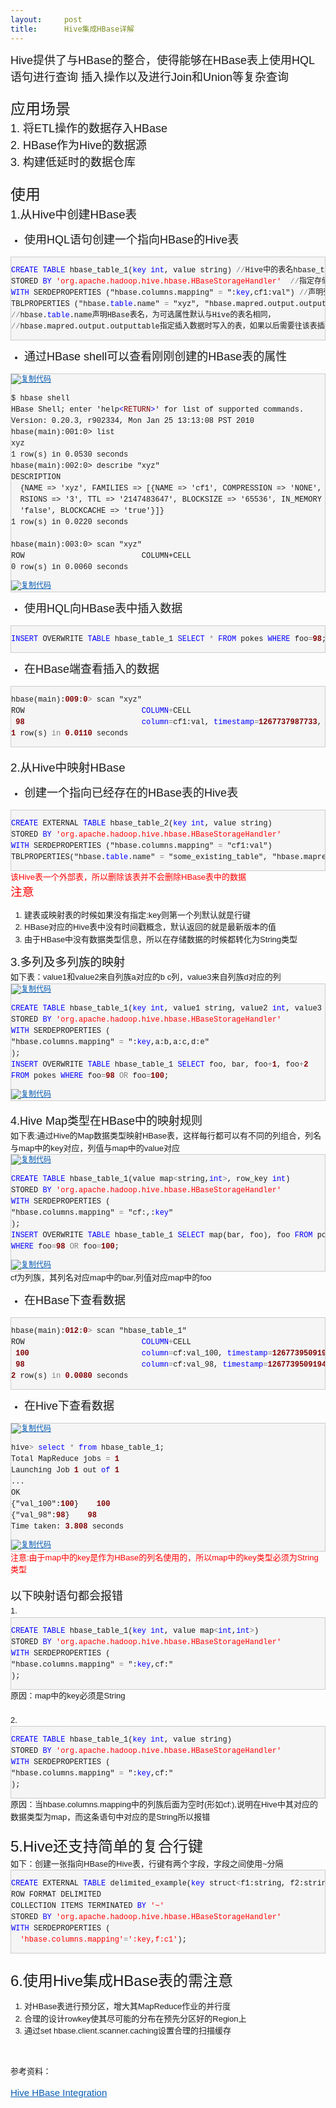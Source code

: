 ```yaml
---
layout:     post
title:      Hive集成HBase详解
---
```

<div id="article_content" class="article_content clearfix csdn-tracking-statistics" data-pid="blog" data-mod="popu_307" data-dsm="post">
								            <link rel="stylesheet" href="https://csdnimg.cn/release/phoenix/template/css/ck_htmledit_views-f76675cdea.css">
						<div class="htmledit_views" id="content_views">
                
<div id="post_detail" style="font-family:Verdana, Arial, Helvetica, sans-serif;line-height:18px;">
<div id="topics" style="min-height:200px;overflow:hidden;">
<div class="post">
<div class="postBody" style="line-height:1.5;font-size:13px;">
<div id="cnblogs_post_body">
<div><span style="font-size:18px;line-height:1.5;">Hive提供了与HBase的整合，使得能够在HBase表上使用HQL语句进行查询 插入操作以及进行Join和Union等复杂查询</span></div>
<div> </div>
<div>
<div><span><span style="line-height:1.5;font-size:18pt;">应用场景</span></span></div>
<div><span style="line-height:1.5;font-size:18px;"><span>1. 将ETL操作的数据存入HBase</span></span></div>
<div><img src="http://images2015.cnblogs.com/blog/776259/201607/776259-20160725161314981-225114891.png" alt="" style="border:0px;"></div>
<div><span><span style="line-height:1.5;font-size:18px;">2. HBase作为Hive的数据源</span></span></div>
<div><img src="http://images2015.cnblogs.com/blog/776259/201607/776259-20160725161331716-275437269.jpg" alt="" style="border:0px;"></div>
<div><span><span style="line-height:1.5;font-size:18px;">3. 构建低延时的数据仓库</span></span></div>
<div> </div>
</div>
<div><img src="http://images2015.cnblogs.com/blog/776259/201607/776259-20160725161339997-358332375.jpg" alt="" style="border:0px;"></div>
<div>
<div>
<div><span><span style="line-height:1.5;font-size:18pt;">使用</span></span></div>
<div><span style="line-height:1.5;font-size:14pt;">1.<span>从Hive中创建HBase表</span></span></div>
<div>
<ul><li style="list-style:disc;"><span><span style="line-height:1.5;font-size:18px;">使用HQL语句创建一个指向HBase的Hive表</span></span></li></ul></div>
<div>
<div class="cnblogs_code" style="border:1px solid rgb(204,204,204);overflow:auto;font-family:'Courier New' !important;font-size:12px !important;background-color:rgb(245,245,245);">
<pre style="font-family:'Courier New' !important;"><span style="line-height:1.5;color:rgb(0,0,255);">CREATE</span> <span style="line-height:1.5;color:rgb(0,0,255);">TABLE</span> hbase_table_1(<span style="line-height:1.5;color:rgb(0,0,255);">key</span> <span style="line-height:1.5;color:rgb(0,0,255);">int</span>, value string) <span style="line-height:1.5;color:rgb(128,128,128);">//</span><span style="line-height:1.5;">Hive中的表名hbase_table_1
STORED </span><span style="line-height:1.5;color:rgb(0,0,255);">BY</span> <span style="line-height:1.5;color:rgb(255,0,0);">'</span><span style="line-height:1.5;color:rgb(255,0,0);">org.apache.hadoop.hive.hbase.HBaseStorageHandler</span><span style="line-height:1.5;color:rgb(255,0,0);">'</span>  <span style="line-height:1.5;color:rgb(128,128,128);">//</span><span style="line-height:1.5;">指定存储处理器
</span><span style="line-height:1.5;color:rgb(0,0,255);">WITH</span> SERDEPROPERTIES ("hbase.columns.mapping" <span style="line-height:1.5;color:rgb(128,128,128);">=</span> ":<span style="line-height:1.5;color:rgb(0,0,255);">key</span>,cf1:val") <span style="line-height:1.5;color:rgb(128,128,128);">//</span><span style="line-height:1.5;">声明列族，列名
TBLPROPERTIES ("hbase.</span><span style="line-height:1.5;color:rgb(0,0,255);">table</span>.name" <span style="line-height:1.5;color:rgb(128,128,128);">=</span> "xyz", "hbase.mapred.output.outputtable" <span style="line-height:1.5;color:rgb(128,128,128);">=</span><span style="line-height:1.5;"> "xyz");  
</span><span style="line-height:1.5;color:rgb(128,128,128);">//</span>hbase.<span style="line-height:1.5;color:rgb(0,0,255);">table</span><span style="line-height:1.5;">.name声明HBase表名，为可选属性默认与Hive的表名相同，
</span><span style="line-height:1.5;color:rgb(128,128,128);">//</span>hbase.mapred.output.outputtable指定插入数据时写入的表，如果以后需要往该表插入数据就需要指定该值</pre>
</div>
</div>
<div>
<ul><li style="list-style:disc;"><span style="line-height:1.5;font-size:18px;"><span>通过HBase shell可以查看刚刚创建的HBase表的属性</span></span></li></ul></div>
<div>
<div class="cnblogs_code" style="border:1px solid rgb(204,204,204);overflow:auto;font-family:'Courier New' !important;font-size:12px !important;background-color:rgb(245,245,245);">
<div class="cnblogs_code_toolbar"><span class="cnblogs_code_copy" style="line-height:1.5;"><a title="复制代码" style="color:rgb(7,93,179);text-decoration:underline;border:none !important;"><img src="http://common.cnblogs.com/images/copycode.gif" alt="复制代码" style="border:none !important;"></a></span></div>
<pre style="font-family:'Courier New' !important;"><span style="line-height:1.5;">$ hbase shell
HBase Shell; enter 'help</span><span style="line-height:1.5;color:rgb(0,0,255);">&lt;</span><span style="line-height:1.5;color:rgb(128,0,0);">RETURN</span><span style="line-height:1.5;color:rgb(0,0,255);">&gt;</span><span style="line-height:1.5;">' for list of supported commands.
Version: 0.20.3, r902334, Mon Jan 25 13:13:08 PST 2010
hbase(main):001:0&gt; list
xyz                                                                                                           
1 row(s) in 0.0530 seconds
hbase(main):002:0&gt; describe "xyz"
DESCRIPTION                                                           ENABLED                               
  {NAME =&gt; 'xyz', FAMILIES =&gt; [{NAME =&gt; 'cf1', COMPRESSION =&gt; 'NONE', VE true                                  
  RSIONS =&gt; '3', TTL =&gt; '2147483647', BLOCKSIZE =&gt; '65536', IN_MEMORY =&gt;                                       
  'false', BLOCKCACHE =&gt; 'true'}]}                                                                            
1 row(s) in 0.0220 seconds<br>
hbase(main):003:0&gt; scan "xyz"
ROW                          COLUMN+CELL                                                                      
0 row(s) in 0.0060 seconds</span></pre>
<div class="cnblogs_code_toolbar"><span class="cnblogs_code_copy" style="line-height:1.5;"><a title="复制代码" style="color:rgb(7,93,179);text-decoration:underline;border:none !important;"><img src="http://common.cnblogs.com/images/copycode.gif" alt="复制代码" style="border:none !important;"></a></span></div>
</div>
</div>
<div>
<ul><li style="list-style:disc;"><span style="line-height:1.5;font-size:18px;"><span>使用HQL向HBase表中插入数据</span></span></li></ul></div>
<div>
<div class="cnblogs_code" style="border:1px solid rgb(204,204,204);overflow:auto;font-family:'Courier New' !important;font-size:12px !important;background-color:rgb(245,245,245);">
<pre style="font-family:'Courier New' !important;"><span style="line-height:1.5;color:rgb(0,0,255);">INSERT</span> OVERWRITE <span style="line-height:1.5;color:rgb(0,0,255);">TABLE</span> hbase_table_1 <span style="line-height:1.5;color:rgb(0,0,255);">SELECT</span> <span style="line-height:1.5;color:rgb(128,128,128);">*</span> <span style="line-height:1.5;color:rgb(0,0,255);">FROM</span> pokes <span style="line-height:1.5;color:rgb(0,0,255);">WHERE</span> foo<span style="line-height:1.5;color:rgb(128,128,128);">=</span><span style="line-height:1.5;color:rgb(128,0,0);"><strong>98</strong></span>;</pre>
</div>
</div>
<div>
<ul><li style="list-style:disc;"><span style="line-height:1.5;font-size:18px;"><span>在HBase端查看插入的数据</span></span></li></ul></div>
<div>
<div class="cnblogs_code" style="border:1px solid rgb(204,204,204);overflow:auto;font-family:'Courier New' !important;font-size:12px !important;background-color:rgb(245,245,245);">
<pre style="font-family:'Courier New' !important;">hbase(main):<span style="line-height:1.5;color:rgb(128,0,0);"><strong>009</strong></span>:<span style="line-height:1.5;color:rgb(128,0,0);"><strong>0</strong></span><span style="line-height:1.5;color:rgb(128,128,128);">&gt;</span><span style="line-height:1.5;"> scan "xyz"
ROW                          </span><span style="line-height:1.5;color:rgb(0,0,255);">COLUMN</span><span style="line-height:1.5;color:rgb(128,128,128);">+</span><span style="line-height:1.5;">CELL                                                                      
 </span><span style="line-height:1.5;color:rgb(128,0,0);"><strong>98</strong></span>                          <span style="line-height:1.5;color:rgb(0,0,255);">column</span><span style="line-height:1.5;color:rgb(128,128,128);">=</span>cf1:val, <span style="line-height:1.5;color:rgb(0,0,255);">timestamp</span><span style="line-height:1.5;color:rgb(128,128,128);">=</span><span style="line-height:1.5;color:rgb(128,0,0);"><strong>1267737987733</strong></span>, value<span style="line-height:1.5;color:rgb(128,128,128);">=</span><span style="line-height:1.5;">val_98                            
</span><span style="line-height:1.5;color:rgb(128,0,0);"><strong>1</strong></span> row(s) <span style="line-height:1.5;color:rgb(128,128,128);">in</span> <span style="line-height:1.5;color:rgb(128,0,0);"><strong>0.0110</strong></span> seconds</pre>
</div>
</div>
<div> </div>
<div><span style="line-height:1.5;font-size:14pt;"><span>2.从Hive中映射HBase</span></span></div>
<div>
<ul><li style="list-style:disc;"><span><span style="line-height:1.5;font-size:18px;">创建一个指向已经存在的HBase表的Hive表</span></span></li></ul></div>
<div>
<div class="cnblogs_code" style="border:1px solid rgb(204,204,204);overflow:auto;font-family:'Courier New' !important;font-size:12px !important;background-color:rgb(245,245,245);">
<pre style="font-family:'Courier New' !important;"><span style="line-height:1.5;color:rgb(0,0,255);">CREATE</span> EXTERNAL <span style="line-height:1.5;color:rgb(0,0,255);">TABLE</span> hbase_table_2(<span style="line-height:1.5;color:rgb(0,0,255);">key</span> <span style="line-height:1.5;color:rgb(0,0,255);">int</span><span style="line-height:1.5;">, value string) 
STORED </span><span style="line-height:1.5;color:rgb(0,0,255);">BY</span> <span style="line-height:1.5;color:rgb(255,0,0);">'</span><span style="line-height:1.5;color:rgb(255,0,0);">org.apache.hadoop.hive.hbase.HBaseStorageHandler</span><span style="line-height:1.5;color:rgb(255,0,0);">'</span>
<span style="line-height:1.5;color:rgb(0,0,255);">WITH</span> SERDEPROPERTIES ("hbase.columns.mapping" <span style="line-height:1.5;color:rgb(128,128,128);">=</span><span style="line-height:1.5;"> "cf1:val")
TBLPROPERTIES("hbase.</span><span style="line-height:1.5;color:rgb(0,0,255);">table</span>.name" <span style="line-height:1.5;color:rgb(128,128,128);">=</span> "some_existing_table", "hbase.mapred.output.outputtable" <span style="line-height:1.5;color:rgb(128,128,128);">=</span> "some_existing_table");</pre>
</div>
</div>
<div><span style="line-height:1.5;color:rgb(255,0,0);">该Hive表一个外部表，所以删除该表并不会删除HBase表中的数据</span></div>
<div><span style="line-height:1.5;color:rgb(255,0,0);"><span><span style="line-height:1.5;font-size:14pt;">注意</span></span></span></div>
<ol><li style="list-style:decimal;">建表或映射表的时候如果没有指定:key则第一个列默认就是行键</li><li style="list-style:decimal;">HBase对应的Hive表中没有时间戳概念，默认返回的就是最新版本的值</li><li style="list-style:decimal;">由于HBase中没有数据类型信息，所以在存储数据的时候都转化为String类型</li></ol><div><span style="line-height:1.5;font-size:14pt;"><span>3.多列及多列族的映射</span></span></div>
<div>如下表：value1和value2来自列族a对应的b c列，value3来自列族d对应的列</div>
<div>
<div class="cnblogs_code" style="border:1px solid rgb(204,204,204);overflow:auto;font-family:'Courier New' !important;font-size:12px !important;background-color:rgb(245,245,245);">
<div class="cnblogs_code_toolbar"><span class="cnblogs_code_copy" style="line-height:1.5;"><a title="复制代码" style="color:rgb(7,93,179);text-decoration:underline;border:none !important;"><img src="http://common.cnblogs.com/images/copycode.gif" alt="复制代码" style="border:none !important;"></a></span></div>
<pre style="font-family:'Courier New' !important;"><span style="line-height:1.5;color:rgb(0,0,255);">CREATE</span> <span style="line-height:1.5;color:rgb(0,0,255);">TABLE</span> hbase_table_1(<span style="line-height:1.5;color:rgb(0,0,255);">key</span> <span style="line-height:1.5;color:rgb(0,0,255);">int</span>, value1 string, value2 <span style="line-height:1.5;color:rgb(0,0,255);">int</span>, value3 <span style="line-height:1.5;color:rgb(0,0,255);">int</span><span style="line-height:1.5;">) 
STORED </span><span style="line-height:1.5;color:rgb(0,0,255);">BY</span> <span style="line-height:1.5;color:rgb(255,0,0);">'</span><span style="line-height:1.5;color:rgb(255,0,0);">org.apache.hadoop.hive.hbase.HBaseStorageHandler</span><span style="line-height:1.5;color:rgb(255,0,0);">'</span>
<span style="line-height:1.5;color:rgb(0,0,255);">WITH</span><span style="line-height:1.5;"> SERDEPROPERTIES (
"hbase.columns.mapping" </span><span style="line-height:1.5;color:rgb(128,128,128);">=</span> ":<span style="line-height:1.5;color:rgb(0,0,255);">key</span><span style="line-height:1.5;">,a:b,a:c,d:e"
);
</span><span style="line-height:1.5;color:rgb(0,0,255);">INSERT</span> OVERWRITE <span style="line-height:1.5;color:rgb(0,0,255);">TABLE</span> hbase_table_1 <span style="line-height:1.5;color:rgb(0,0,255);">SELECT</span> foo, bar, foo<span style="line-height:1.5;color:rgb(128,128,128);">+</span><span style="line-height:1.5;color:rgb(128,0,0);"><strong>1</strong></span>, foo<span style="line-height:1.5;color:rgb(128,128,128);">+</span><span style="line-height:1.5;color:rgb(128,0,0);"><strong>2</strong></span> 
<span style="line-height:1.5;color:rgb(0,0,255);">FROM</span> pokes <span style="line-height:1.5;color:rgb(0,0,255);">WHERE</span> foo<span style="line-height:1.5;color:rgb(128,128,128);">=</span><span style="line-height:1.5;color:rgb(128,0,0);"><strong>98</strong></span> <span style="line-height:1.5;color:rgb(128,128,128);">OR</span> foo<span style="line-height:1.5;color:rgb(128,128,128);">=</span><span style="line-height:1.5;color:rgb(128,0,0);"><strong>100</strong></span>;</pre>
<div class="cnblogs_code_toolbar"><span class="cnblogs_code_copy" style="line-height:1.5;"><a title="复制代码" style="color:rgb(7,93,179);text-decoration:underline;border:none !important;"><img src="http://common.cnblogs.com/images/copycode.gif" alt="复制代码" style="border:none !important;"></a></span></div>
</div>
</div>
<div> </div>
<div><span><span style="line-height:1.5;font-size:18px;">4.Hive Map类型在HBase中的映射规则</span></span></div>
<div>如下表:通过Hive的Map数据类型映射HBase表，这样每行都可以有不同的列组合，列名与map中的key对应，列值与map中的value对应</div>
<div>
<div class="cnblogs_code" style="border:1px solid rgb(204,204,204);overflow:auto;font-family:'Courier New' !important;font-size:12px !important;background-color:rgb(245,245,245);">
<div class="cnblogs_code_toolbar"><span class="cnblogs_code_copy" style="line-height:1.5;"><a title="复制代码" style="color:rgb(7,93,179);text-decoration:underline;border:none !important;"><img src="http://common.cnblogs.com/images/copycode.gif" alt="复制代码" style="border:none !important;"></a></span></div>
<pre style="font-family:'Courier New' !important;"><span style="line-height:1.5;color:rgb(0,0,255);">CREATE</span> <span style="line-height:1.5;color:rgb(0,0,255);">TABLE</span> hbase_table_1(value map<span style="line-height:1.5;color:rgb(128,128,128);">&lt;</span>string,<span style="line-height:1.5;color:rgb(0,0,255);">int</span><span style="line-height:1.5;color:rgb(128,128,128);">&gt;</span>, row_key <span style="line-height:1.5;color:rgb(0,0,255);">int</span><span style="line-height:1.5;">) 
STORED </span><span style="line-height:1.5;color:rgb(0,0,255);">BY</span> <span style="line-height:1.5;color:rgb(255,0,0);">'</span><span style="line-height:1.5;color:rgb(255,0,0);">org.apache.hadoop.hive.hbase.HBaseStorageHandler</span><span style="line-height:1.5;color:rgb(255,0,0);">'</span>
<span style="line-height:1.5;color:rgb(0,0,255);">WITH</span><span style="line-height:1.5;"> SERDEPROPERTIES (
"hbase.columns.mapping" </span><span style="line-height:1.5;color:rgb(128,128,128);">=</span> "cf:,:<span style="line-height:1.5;color:rgb(0,0,255);">key</span><span style="line-height:1.5;">"
);
</span><span style="line-height:1.5;color:rgb(0,0,255);">INSERT</span> OVERWRITE <span style="line-height:1.5;color:rgb(0,0,255);">TABLE</span> hbase_table_1 <span style="line-height:1.5;color:rgb(0,0,255);">SELECT</span> map(bar, foo), foo <span style="line-height:1.5;color:rgb(0,0,255);">FROM</span><span style="line-height:1.5;"> pokes 
</span><span style="line-height:1.5;color:rgb(0,0,255);">WHERE</span> foo<span style="line-height:1.5;color:rgb(128,128,128);">=</span><span style="line-height:1.5;color:rgb(128,0,0);"><strong>98</strong></span> <span style="line-height:1.5;color:rgb(128,128,128);">OR</span> foo<span style="line-height:1.5;color:rgb(128,128,128);">=</span><span style="line-height:1.5;color:rgb(128,0,0);"><strong>100</strong></span>;</pre>
<div class="cnblogs_code_toolbar"><span class="cnblogs_code_copy" style="line-height:1.5;"><a title="复制代码" style="color:rgb(7,93,179);text-decoration:underline;border:none !important;"><img src="http://common.cnblogs.com/images/copycode.gif" alt="复制代码" style="border:none !important;"></a></span></div>
</div>
</div>
<div>cf为列族，其列名对应map中的bar,列值对应map中的foo</div>
<div>
<ul><li style="list-style:disc;"><span style="line-height:1.5;font-size:18px;"><span>在HBase下查看数据</span></span></li></ul></div>
<div>
<div class="cnblogs_code" style="border:1px solid rgb(204,204,204);overflow:auto;font-family:'Courier New' !important;font-size:12px !important;background-color:rgb(245,245,245);">
<pre style="font-family:'Courier New' !important;">hbase(main):<span style="line-height:1.5;color:rgb(128,0,0);"><strong>012</strong></span>:<span style="line-height:1.5;color:rgb(128,0,0);"><strong>0</strong></span><span style="line-height:1.5;color:rgb(128,128,128);">&gt;</span><span style="line-height:1.5;"> scan "hbase_table_1"
ROW                          </span><span style="line-height:1.5;color:rgb(0,0,255);">COLUMN</span><span style="line-height:1.5;color:rgb(128,128,128);">+</span><span style="line-height:1.5;">CELL                                                                      
 </span><span style="line-height:1.5;color:rgb(128,0,0);"><strong>100</strong></span>                         <span style="line-height:1.5;color:rgb(0,0,255);">column</span><span style="line-height:1.5;color:rgb(128,128,128);">=</span>cf:val_100, <span style="line-height:1.5;color:rgb(0,0,255);">timestamp</span><span style="line-height:1.5;color:rgb(128,128,128);">=</span><span style="line-height:1.5;color:rgb(128,0,0);"><strong>1267739509194</strong></span>, value<span style="line-height:1.5;color:rgb(128,128,128);">=</span><span style="line-height:1.5;color:rgb(128,0,0);"><strong>100</strong></span>                            
 <span style="line-height:1.5;color:rgb(128,0,0);"><strong>98</strong></span>                          <span style="line-height:1.5;color:rgb(0,0,255);">column</span><span style="line-height:1.5;color:rgb(128,128,128);">=</span>cf:val_98, <span style="line-height:1.5;color:rgb(0,0,255);">timestamp</span><span style="line-height:1.5;color:rgb(128,128,128);">=</span><span style="line-height:1.5;color:rgb(128,0,0);"><strong>1267739509194</strong></span>, value<span style="line-height:1.5;color:rgb(128,128,128);">=</span><span style="line-height:1.5;color:rgb(128,0,0);"><strong>98</strong></span>                              
<span style="line-height:1.5;color:rgb(128,0,0);"><strong>2</strong></span> row(s) <span style="line-height:1.5;color:rgb(128,128,128);">in</span> <span style="line-height:1.5;color:rgb(128,0,0);"><strong>0.0080</strong></span> seconds</pre>
</div>
</div>
</div>
<div>
<div>
<ul><li style="list-style:disc;"><span style="line-height:1.5;font-size:18px;"><span>在Hive下查看数据</span></span></li></ul></div>
<div>
<div class="cnblogs_code" style="border:1px solid rgb(204,204,204);overflow:auto;font-family:'Courier New' !important;font-size:12px !important;background-color:rgb(245,245,245);">
<div class="cnblogs_code_toolbar"><span class="cnblogs_code_copy" style="line-height:1.5;"><a title="复制代码" style="color:rgb(7,93,179);text-decoration:underline;border:none !important;"><img src="http://common.cnblogs.com/images/copycode.gif" alt="复制代码" style="border:none !important;"></a></span></div>
<pre style="font-family:'Courier New' !important;">hive<span style="line-height:1.5;color:rgb(128,128,128);">&gt;</span> <span style="line-height:1.5;color:rgb(0,0,255);">select</span> <span style="line-height:1.5;color:rgb(128,128,128);">*</span> <span style="line-height:1.5;color:rgb(0,0,255);">from</span><span style="line-height:1.5;"> hbase_table_1;
Total MapReduce jobs </span><span style="line-height:1.5;color:rgb(128,128,128);">=</span> <span style="line-height:1.5;color:rgb(128,0,0);"><strong>1</strong></span><span style="line-height:1.5;">
Launching Job </span><span style="line-height:1.5;color:rgb(128,0,0);"><strong>1</strong></span> out <span style="line-height:1.5;color:rgb(0,0,255);">of</span> <span style="line-height:1.5;color:rgb(128,0,0);"><strong>1</strong></span><span style="line-height:1.5;">
...
OK
{"val_100":</span><span style="line-height:1.5;color:rgb(128,0,0);"><strong>100</strong></span>}    <span style="line-height:1.5;color:rgb(128,0,0);"><strong>100</strong></span><span style="line-height:1.5;">
{"val_98":</span><span style="line-height:1.5;color:rgb(128,0,0);"><strong>98</strong></span>}    <span style="line-height:1.5;color:rgb(128,0,0);"><strong>98</strong></span><span style="line-height:1.5;">
Time taken: </span><span style="line-height:1.5;color:rgb(128,0,0);"><strong>3.808</strong></span> seconds</pre>
<div class="cnblogs_code_toolbar"><span class="cnblogs_code_copy" style="line-height:1.5;"><a title="复制代码" style="color:rgb(7,93,179);text-decoration:underline;border:none !important;"><img src="http://common.cnblogs.com/images/copycode.gif" alt="复制代码" style="border:none !important;"></a></span></div>
</div>
</div>
<div><span style="line-height:1.5;color:rgb(255,0,0);">注意:由于map中的key是作为HBase的列名使用的，所以map中的key类型必须为String类型</span></div>
<div> </div>
<div><span style="line-height:1.5;font-size:18px;"><span>以下映射语句都会报错</span></span></div>
<div><span>1.</span></div>
<div>
<div class="cnblogs_code" style="border:1px solid rgb(204,204,204);overflow:auto;font-family:'Courier New' !important;font-size:12px !important;background-color:rgb(245,245,245);">
<pre style="font-family:'Courier New' !important;"><span style="line-height:1.5;color:rgb(0,0,255);">CREATE</span> <span style="line-height:1.5;color:rgb(0,0,255);">TABLE</span> hbase_table_1(<span style="line-height:1.5;color:rgb(0,0,255);">key</span> <span style="line-height:1.5;color:rgb(0,0,255);">int</span>, value map<span style="line-height:1.5;color:rgb(128,128,128);">&lt;</span><span style="line-height:1.5;color:rgb(0,0,255);">int</span>,<span style="line-height:1.5;color:rgb(0,0,255);">int</span><span style="line-height:1.5;color:rgb(128,128,128);">&gt;</span><span style="line-height:1.5;">) 
STORED </span><span style="line-height:1.5;color:rgb(0,0,255);">BY</span> <span style="line-height:1.5;color:rgb(255,0,0);">'</span><span style="line-height:1.5;color:rgb(255,0,0);">org.apache.hadoop.hive.hbase.HBaseStorageHandler</span><span style="line-height:1.5;color:rgb(255,0,0);">'</span>
<span style="line-height:1.5;color:rgb(0,0,255);">WITH</span><span style="line-height:1.5;"> SERDEPROPERTIES (
"hbase.columns.mapping" </span><span style="line-height:1.5;color:rgb(128,128,128);">=</span> ":<span style="line-height:1.5;color:rgb(0,0,255);">key</span><span style="line-height:1.5;">,cf:"
);</span></pre>
</div>
</div>
<div>原因：map中的key必须是String</div>
<div> </div>
<div><span>2.</span></div>
<div>
<div class="cnblogs_code" style="border:1px solid rgb(204,204,204);overflow:auto;font-family:'Courier New' !important;font-size:12px !important;background-color:rgb(245,245,245);">
<pre style="font-family:'Courier New' !important;"><span style="line-height:1.5;color:rgb(0,0,255);">CREATE</span> <span style="line-height:1.5;color:rgb(0,0,255);">TABLE</span> hbase_table_1(<span style="line-height:1.5;color:rgb(0,0,255);">key</span> <span style="line-height:1.5;color:rgb(0,0,255);">int</span><span style="line-height:1.5;">, value string) 
STORED </span><span style="line-height:1.5;color:rgb(0,0,255);">BY</span> <span style="line-height:1.5;color:rgb(255,0,0);">'</span><span style="line-height:1.5;color:rgb(255,0,0);">org.apache.hadoop.hive.hbase.HBaseStorageHandler</span><span style="line-height:1.5;color:rgb(255,0,0);">'</span>
<span style="line-height:1.5;color:rgb(0,0,255);">WITH</span><span style="line-height:1.5;"> SERDEPROPERTIES (
"hbase.columns.mapping" </span><span style="line-height:1.5;color:rgb(128,128,128);">=</span> ":<span style="line-height:1.5;color:rgb(0,0,255);">key</span><span style="line-height:1.5;">,cf:"
);</span></pre>
</div>
</div>
<div>原因：当hbase.columns.mapping中的列族后面为空时(形如cf:),说明在Hive中其对应的数据类型为map，而这条语句中对应的是String所以报错</div>
<div> </div>
<div><span style="line-height:1.5;font-size:18pt;"><span>5.Hive还支持简单的复合行键</span></span></div>
<div>如下：创建一张指向HBase的Hive表，行键有两个字段，字段之间使用~分隔</div>
<div>
<div class="cnblogs_code" style="border:1px solid rgb(204,204,204);overflow:auto;font-family:'Courier New' !important;font-size:12px !important;background-color:rgb(245,245,245);">
<pre style="font-family:'Courier New' !important;"><span style="line-height:1.5;color:rgb(0,0,255);">CREATE</span> EXTERNAL <span style="line-height:1.5;color:rgb(0,0,255);">TABLE</span> delimited_example(<span style="line-height:1.5;color:rgb(0,0,255);">key</span> struct<span style="line-height:1.5;color:rgb(128,128,128);">&lt;</span>f1:string, f2:string<span style="line-height:1.5;color:rgb(128,128,128);">&gt;</span><span style="line-height:1.5;">, value string) 
ROW FORMAT DELIMITED 
COLLECTION ITEMS TERMINATED </span><span style="line-height:1.5;color:rgb(0,0,255);">BY</span> <span style="line-height:1.5;color:rgb(255,0,0);">'</span><span style="line-height:1.5;color:rgb(255,0,0);">~</span><span style="line-height:1.5;color:rgb(255,0,0);">'</span><span style="line-height:1.5;"> 
STORED </span><span style="line-height:1.5;color:rgb(0,0,255);">BY</span> <span style="line-height:1.5;color:rgb(255,0,0);">'</span><span style="line-height:1.5;color:rgb(255,0,0);">org.apache.hadoop.hive.hbase.HBaseStorageHandler</span><span style="line-height:1.5;color:rgb(255,0,0);">'</span> 
<span style="line-height:1.5;color:rgb(0,0,255);">WITH</span><span style="line-height:1.5;"> SERDEPROPERTIES (
  </span><span style="line-height:1.5;color:rgb(255,0,0);">'</span><span style="line-height:1.5;color:rgb(255,0,0);">hbase.columns.mapping</span><span style="line-height:1.5;color:rgb(255,0,0);">'</span><span style="line-height:1.5;color:rgb(128,128,128);">=</span><span style="line-height:1.5;color:rgb(255,0,0);">'</span><span style="line-height:1.5;color:rgb(255,0,0);">:key,f:c1</span><span style="line-height:1.5;color:rgb(255,0,0);">'</span>);</pre>
</div>
</div>
<pre></pre>
</div>
<div><span><span style="line-height:1.5;font-size:18pt;">6.使用Hive集成HBase表的需注意</span></span></div>
<ol><li style="list-style:decimal;">对HBase表进行预分区，增大其MapReduce作业的并行度</li><li style="list-style:decimal;">合理的设计rowkey使其尽可能的分布在预先分区好的Region上</li><li style="list-style:decimal;">通过set hbase.client.scanner.caching设置合理的扫描缓存</li></ol><p style="line-height:1.5;">
 </p>
<p style="line-height:1.5;">
参考资料：</p>
<p style="line-height:1.5;">
<a href="https://cwiki.apache.org/confluence/display/Hive/HBaseIntegration" rel="nofollow" style="color:rgb(7,93,179);"><span style="line-height:1.5;font-size:15px;">Hive HBase Integration</span></a></p>
<p style="line-height:1.5;">
 </p>
<div> </div>
 </div>
<div> </div>
</div>
</div>
</div>
</div>
</div>
            </div>
                </div>